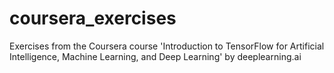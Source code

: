 # coursera_exercises

Exercises from the Coursera course 'Introduction to TensorFlow for Artificial Intelligence, Machine Learning, and Deep Learning' by deeplearning.ai
